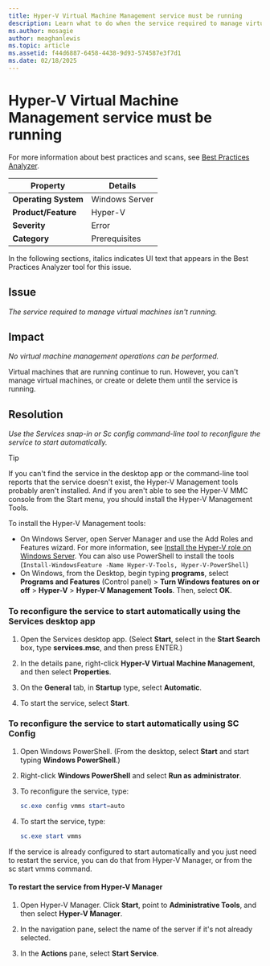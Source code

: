 ```yaml
---
title: Hyper-V Virtual Machine Management service must be running
description: Learn what to do when the service required to manage virtual machines isn't running, and how to resolve the problem.
ms.author: mosagie
author: meaghanlewis
ms.topic: article
ms.assetid: f44d6887-6458-4438-9d93-574587e3f7d1
ms.date: 02/18/2025
---
```

# Hyper-V Virtual Machine Management service must be running

For more information about best practices and scans, see [Best Practices Analyzer](/previous-versions/windows/it-pro/windows-server-2008-R2-and-2008/dd759260(v=ws.11)).

|Property|Details|
|-|-|
|**Operating System**|Windows Server|
|**Product/Feature**|Hyper-V|
|**Severity**|Error|
|**Category**|Prerequisites|

In the following sections, italics indicates UI text that appears in the Best Practices Analyzer tool for this issue.

## Issue

*The service required to manage virtual machines isn't running.*

## Impact

*No virtual machine management operations can be performed.*

Virtual machines that are running continue to run. However, you can't manage virtual machines, or create or delete them until the service is running.

## Resolution

*Use the Services snap-in or Sc config command-line tool to reconfigure the service to start automatically.*

> [!TIP]
> If you can't find the service in the desktop app or the command-line tool reports that the service doesn't exist, the Hyper-V Management tools probably aren't installed.
And if you aren't able to see the Hyper-V MMC console from the Start menu, you should install the Hyper-V Management Tools.

To install the Hyper-V Management tools:

- On Windows Server, open Server Manager and use the Add Roles and Features wizard. For more information, see [Install the Hyper-V role on Windows Server](../get-started/Install-the-Hyper-V-role-on-Windows-Server.md).  You can also use PowerShell to install the tools (`Install-WindowsFeature -Name Hyper-V-Tools, Hyper-V-PowerShell`)
- On Windows, from the Desktop, begin typing **programs**, select **Programs and Features** (Control panel) > **Turn Windows features on or off** > **Hyper-V** > **Hyper-V Management Tools**. Then, select **OK**.

### To reconfigure the service to start automatically using the Services desktop app

1. Open the Services desktop app. (Select **Start**, select in the **Start Search** box, type **services.msc**, and then press ENTER.)

1. In the details pane, right-click **Hyper-V Virtual Machine Management**, and then select **Properties**.

1. On the **General** tab, in **Startup** type, select **Automatic**.

1. To start the service, select **Start**.

### To reconfigure the service to start automatically using SC Config

1. Open Windows PowerShell. (From the desktop, select **Start** and start typing **Windows PowerShell**.)

1. Right-click **Windows PowerShell** and select **Run as administrator**.

1. To reconfigure the service, type:

    ```powershell
    sc.exe config vmms start=auto
    ```

1. To start the service, type:

    ```powershell
    sc.exe start vmms
    ```

If the service is already configured to start automatically and you just need to restart the service, you can do that from Hyper-V Manager, or from the sc start vmms command.

#### To restart the service from Hyper-V Manager

1. Open Hyper-V Manager. Click **Start**, point to **Administrative Tools**, and then select **Hyper-V Manager**.

1. In the navigation pane, select the name of the server if it's not already selected.

1. In the **Actions** pane, select **Start Service**.
